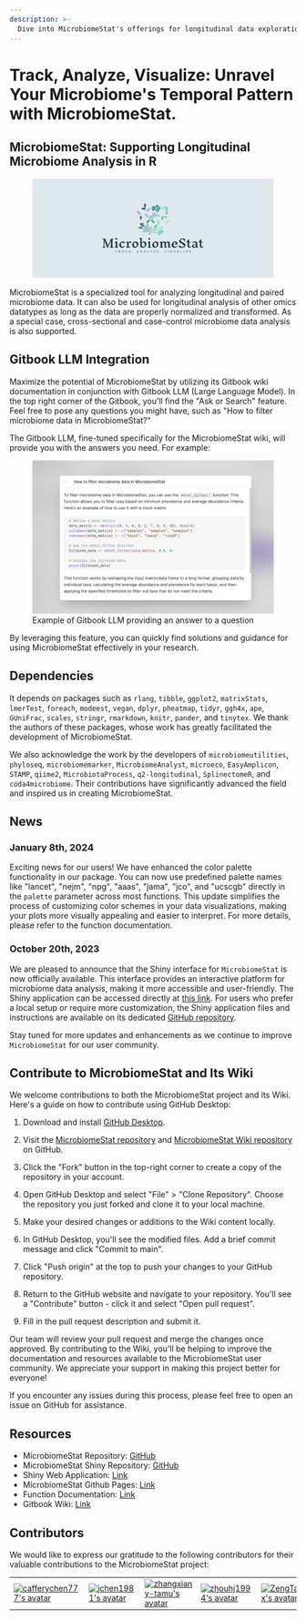 ```yaml
---
description: >-
  Dive into MicrobiomeStat's offerings for longitudinal data exploration in microbiome research. Designed for ease, collaboration, and reproducibility, it upholds openness to the scientific community.
---
```


# Track, Analyze, Visualize: Unravel Your Microbiome's Temporal Pattern with MicrobiomeStat.

## **MicrobiomeStat:** Supporting Longitudinal Microbiome Analysis in R

<figure><img src=".gitbook/assets/cover.png" alt=""><figcaption></figcaption></figure>

MicrobiomeStat is a specialized tool for analyzing longitudinal and paired microbiome data. It can also be used for longitudinal analysis of other omics datatypes as long as the data are properly normalized and transformed. As a special case, cross-sectional and case-control microbiome data analysis is also supported.

## Gitbook LLM Integration

Maximize the potential of MicrobiomeStat by utilizing its Gitbook wiki documentation in conjunction with Gitbook LLM (Large Language Model). In the top right corner of the Gitbook, you'll find the "Ask or Search" feature. Feel free to pose any questions you might have, such as "How to filter microbiome data in MicrobiomeStat?"

The Gitbook LLM, fine-tuned specifically for the MicrobiomeStat wiki, will provide you with the answers you need. For example:

<figure><img src=".gitbook/assets/gitbook_llm_example.png" alt="Example of Gitbook LLM providing an answer"><figcaption>Example of Gitbook LLM providing an answer to a question</figcaption></figure>

By leveraging this feature, you can quickly find solutions and guidance for using MicrobiomeStat effectively in your research.

## Dependencies

It depends on packages such as `rlang`, `tibble`, `ggplot2`, `matrixStats`, `lmerTest`, `foreach`, `modeest`, `vegan`, `dplyr`, `pheatmap`, `tidyr`, `ggh4x`, `ape`, `GUniFrac`, `scales`, `stringr`, `rmarkdown`, `knitr`, `pander`, and `tinytex`. We thank the authors of these packages, whose work has greatly facilitated the development of MicrobiomeStat.

We also acknowledge the work by the developers of `microbiomeutilities`, `phyloseq`, `microbiomemarker`, `MicrobiomeAnalyst`, `microeco`, `EasyAmplicon`, `STAMP`, `qiime2`, `MicrobiotaProcess`, `q2-longitudinal`, `SplinectomeR`, and `coda4microbiome`. Their contributions have significantly advanced the field and inspired us in creating MicrobiomeStat.

## News

### January 8th, 2024

Exciting news for our users! We have enhanced the color palette functionality in our package. You can now use predefined palette names like "lancet", "nejm", "npg", "aaas", "jama", "jco", and "ucscgb" directly in the `palette` parameter across most functions. This update simplifies the process of customizing color schemes in your data visualizations, making your plots more visually appealing and easier to interpret. For more details, please refer to the function documentation.

### October 20th, 2023

We are pleased to announce that the Shiny interface for `MicrobiomeStat` is now officially available. This interface provides an interactive platform for microbiome data analysis, making it more accessible and user-friendly. The Shiny application can be accessed directly at [this link](https://microbiomestat.shinyapps.io/MicrobiomeStat-Shiny/). For users who prefer a local setup or require more customization, the Shiny application files and instructions are available on its dedicated [GitHub repository](https://github.com/cafferychen777/MicrobiomeStat-Shiny).

Stay tuned for more updates and enhancements as we continue to improve `MicrobiomeStat` for our user community.


## Contribute to MicrobiomeStat and Its Wiki

We welcome contributions to both the MicrobiomeStat project and its Wiki. Here's a guide on how to contribute using GitHub Desktop:

1. Download and install [GitHub Desktop](https://desktop.github.com/).

2. Visit the  [MicrobiomeStat repository](https://github.com/cafferychen777/MicrobiomeStat) and [MicrobiomeStat Wiki repository](https://github.com/cafferychen777/MicrobiomeStat-Wiki) on GitHub.

3. Click the "Fork" button in the top-right corner to create a copy of the repository in your account.

4. Open GitHub Desktop and select "File" > "Clone Repository". Choose the repository you just forked and clone it to your local machine.

5. Make your desired changes or additions to the Wiki content locally.

6. In GitHub Desktop, you'll see the modified files. Add a brief commit message and click "Commit to main".

7. Click "Push origin" at the top to push your changes to your GitHub repository.

8. Return to the GitHub website and navigate to your repository. You'll see a "Contribute" button - click it and select "Open pull request".

9. Fill in the pull request description and submit it.

Our team will review your pull request and merge the changes once approved. By contributing to the Wiki, you'll be helping to improve the documentation and resources available to the MicrobiomeStat user community. We appreciate your support in making this project better for everyone!

If you encounter any issues during this process, please feel free to open an issue on GitHub for assistance.

## Resources

- MicrobiomeStat Repository: [GitHub](https://github.com/cafferychen777/MicrobiomeStat)
- MicrobiomeStat Shiny Repository: [GitHub](https://github.com/cafferychen777/MicrobiomeStat-Shiny)
- Shiny Web Application: [Link](https://microbiomestat.shinyapps.io/MicrobiomeStat-Shiny/)
- MicrobiomeStat Github Pages: [Link](https://cafferychen777.github.io/MicrobiomeStat/index.html)
- Function Documentation: [Link](https://cafferychen777.github.io/MicrobiomeStat/reference/index.html)
- Gitbook Wiki: [Link](https://www.microbiomestat.wiki/)

## Contributors

We would like to express our gratitude to the following contributors for their valuable contributions to the MicrobiomeStat project:

<table>
  <tr>
    <td style="width: 10px; height: 10px;"><a href="https://github.com/cafferychen777"><img src="https://github.com/cafferychen777.png?size=300" alt="cafferychen777's avatar" style="max-width:100%; max-height:100%;"></a></td>
    <td style="width: 10px; height: 10px;"><a href="https://github.com/jchen1981"><img src="https://github.com/jchen1981.png?s=0.001" alt="jchen1981's avatar" style="max-width:100%; max-height:100%;"></a></td>
    <td style="width: 10px; height: 10px;"><a href="https://github.com/zhangxiany-tamu"><img src="https://github.com/zhangxiany-tamu.png?s=0.001" alt="zhangxiany-tamu's avatar" style="max-width:100%; max-height:100%;"></a></td>
    <td style="width: 10px; height: 10px;"><a href="https://github.com/zhouhj1994"><img src="https://github.com/zhouhj1994.png?s=0.001" alt="zhouhj1994's avatar" style="max-width:100%; max-height:100%;"></a></td>
    <td style="width: 10px; height: 10px;"><a href="https://github.com/ZengTaox"><img src="https://github.com/ZengTaox.png?s=0.001" alt="ZengTaox's avatar" style="max-width:100%; max-height:100%;"></a></td>
  </tr>
</table>

